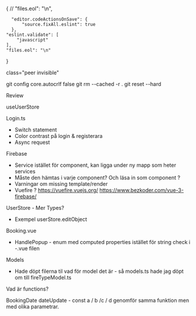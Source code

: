{
    // "files.eol": "\n",
    
      "editor.codeActionsOnSave": {
          "source.fixAll.eslint": true
      },
    "eslint.validate": [
        "javascript"
    ],
    "files.eol": "\n"
  
   
}

   class="peer invisible"



git config core.autocrlf false 
git rm --cached -r . 
git reset --hard

Review 

useUserStore


Login.ts 
- Switch statement
- Color contrast på login & registerara
- Async request

Firebase 
- Service istället för component, kan ligga under ny mapp som heter services 
- Måste den hämtas i varje component? Och läsa in som component ? 
- Varningar om missing template/render 
- Vuefire ? https://vuefire.vuejs.org/ 
https://www.bezkoder.com/vue-3-firebase/ 

UserStore - Mer Types? 
- Exempel userStore.editObject


Booking.vue
- HandlePopup - enum med computed properties istället för string check i -.vue filen 

Models 
- Hade döpt filerna til vad för model det är - så models.ts hade jag döpt om till fireTypeModel.ts

Vad är functions? 


BookingDate
 dateUpdate - const a / b /c / d genomför samma funktion men med olika parametrar.